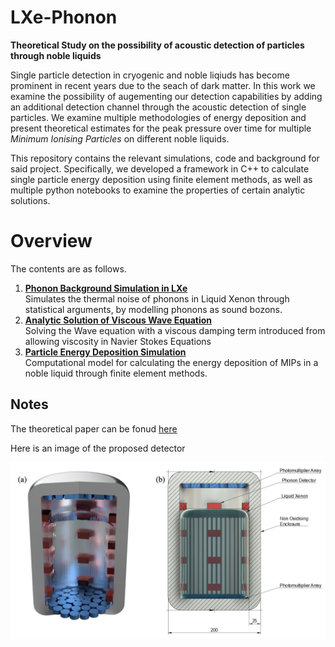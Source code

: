 # LXe-Phonon
**Theoretical Study on the possibility of acoustic detection of particles through noble liquids**

Single particle detection in cryogenic and noble liqiuds has become prominent in recent years due to the seach of dark matter. In this work we examine the possibility of augementing our detection capabilities by adding an additional detection channel through the acoustic detection of single particles. We examine multiple methodologies of energy deposition and present theoretical estimates for the peak pressure over time for multiple *Minimum Ionising Particles* on different noble liquids.

This repository contains the relevant simulations, code and background for said project. Specifically, we developed a framework in C++ to calculate single particle energy deposition using finite element methods, as well as multiple python notebooks to examine the properties of certain analytic solutions.

# Overview
The contents are as follows.

1. **[Phonon Background Simulation in LXe](https://github.com/PanosEconomou/LXe-Phonon/tree/master/Simulation)**  
  Simulates the thermal noise of phonons in Liquid Xenon through statistical arguments, by modelling phonons as sound bozons.
2. **[Analytic Solution of Viscous Wave Equation](https://github.com/PanosEconomou/LXe-Phonon/tree/master/Simulation/Fluid_Wave)**  
  Solving the Wave equation with a viscous damping term introduced from allowing viscosity in Navier Stokes Equations
3. **[Particle Energy Deposition Simulation](https://github.com/PanosEconomou/LXe-Phonon/tree/master/Simulation/Particle_Sound)**  
  Computational model for calculating the energy deposition of MIPs in a noble liquid through finite element methods.
  

## Notes
The theoretical paper can be fonud [here](https://www.overleaf.com/read/rpgfgkhkdhjz)

Here is an image of the proposed detector

![Single Particle Phonon Detector](https://github.com/PanosEconomou/LXe-Phonon/blob/master/Simulation/Detector/detector%20ortho.png)
